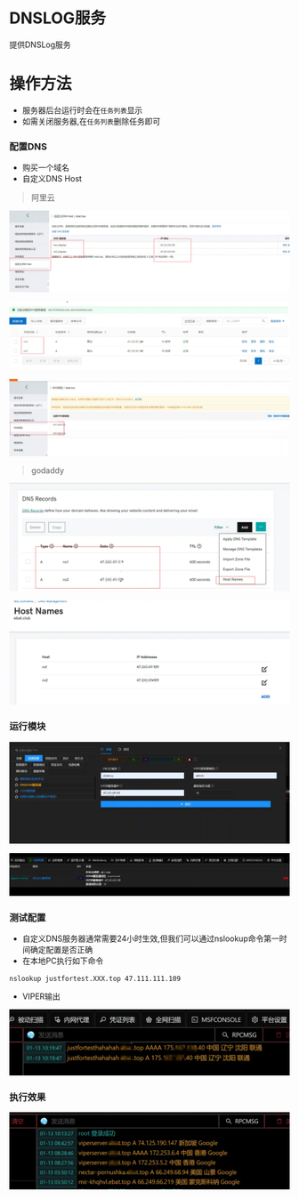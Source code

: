 # DNSLOG服务
提供DNSLog服务

# 操作方法
- 服务器后台运行时会在`任务列表`显示
- 如需关闭服务器,在`任务列表`删除任务即可
### 配置DNS
+ 购买一个域名
+ 自定义DNS Host

> 阿里云
>

![](img\ResourceDevelopment_Server_DNSLog\1.webp)

![](img\ResourceDevelopment_Server_DNSLog\2.webp)

![](img\ResourceDevelopment_Server_DNSLog\3.webp)

> godaddy

![](img\ResourceDevelopment_Server_DNSLog\4.webp)

![](img\ResourceDevelopment_Server_DNSLog\5.webp)



### 运行模块
![](img\ResourceDevelopment_Server_DNSLog\6.webp)

![](img\ResourceDevelopment_Server_DNSLog\7.webp)

### 测试配置
+ 自定义DNS服务器通常需要24小时生效,但我们可以通过nslookup命令第一时间确定配置是否正确
+ 在本地PC执行如下命令

```plain
nslookup justfortest.XXX.top 47.111.111.109
```

+ VIPER输出

![](img\ResourceDevelopment_Server_DNSLog\8.webp)

### 执行效果

![](img\ResourceDevelopment_Server_DNSLog\9.webp)


